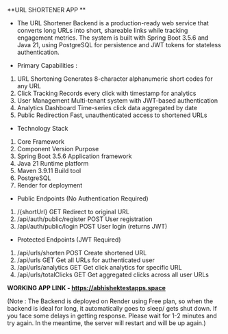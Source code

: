 **URL SHORTENER APP **

- The URL Shortener Backend is a production-ready web service that converts long URLs into short, shareable links while tracking engagement metrics. The system is built with Spring Boot 3.5.6 and Java 21, using PostgreSQL for persistence and JWT tokens for stateless authentication.

- Primary Capabilities :

1. URL Shortening	Generates 8-character alphanumeric short codes for any URL
2. Click Tracking	Records every click with timestamp for analytics
3. User Management	Multi-tenant system with JWT-based authentication
4. Analytics Dashboard	Time-series click data aggregated by date
5. Public Redirection	Fast, unauthenticated access to shortened URLs

- Technology Stack

1. Core Framework
2. Component	Version	Purpose
3. Spring Boot	3.5.6	Application framework
4. Java	21	Runtime platform
5. Maven	3.9.11	Build tool
6. PostgreSQL
7. Render for deployment

- Public Endpoints (No Authentication Required)

1. /{shortUrl}	GET	Redirect to original URL
2. /api/auth/public/register	POST	User registration
3. /api/auth/public/login	POST	User login (returns JWT)

- Protected Endpoints (JWT Required)

1. /api/urls/shorten	POST	Create shortened URL
2. /api/urls	GET	Get all URLs for authenticated user
3. /api/urls/analytics	GET	Get click analytics for specific URL
4. /api/urls/totalClicks	GET	Get aggregated clicks across all user URLs

**WORKING APP LINK - https://abhishektestapps.space**

(Note : The Backend is deployed on Render using Free plan, so when the backend is ideal for long, it automatically goes to sleep/ gets shut down. If you face some delays in getting response. Please wait for 1-2 minutes and try again. In the meantime, the server will restart and will be up again.)
